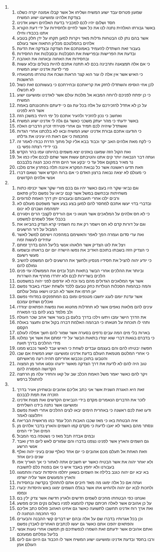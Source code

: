 <ol>
  <li>
    <ol>
      <li>שמעון פטרוס עבד ישוע המשיח ושליחו אל אשר קבלו אמונה יקרה כשלנו בצדקת אלהינו ומושיענו ישוע המשיח׃</li>
      <li>חסד ושלום יהיו לכם למכביר בדעת האלהים וישוע אדנינו׃</li>
      <li>באשר גבורתו האלהית נתנה לנו את כל אשר לחיים ולחסידות על ידי דעת הקורא אתנו בכבודו וחילו׃</li>
      <li>אשר בהם נתן לנו הבטחות גדלות מאד ויקרות למען תקחו על ידן חלק בטבע אלהים בהמלטכם מכליון התאוה אשר בעולם׃</li>
      <li>בעבור זאת השתדלו להעמיד באמונתכם את הצדקה ובצדקה את הדעת׃</li>
      <li>ובדעת את הפרישות ובפרישות את הסבלנות ובסבלנות את החסידות׃</li>
      <li>ובחסידות את האחוה ובאחוה את האהבה׃</li>
      <li>כי אם אלה תמצאנה ותרבינה בכם לא תתנה אתכם להיות בטלים ובלא עשות פרי לדעת אדנינו ישוע המשיח׃</li>
      <li>כי האיש אשר אין אלה לו עור הוא קצר הראות ושכח את טהרתו מחטאתיו הראשנות׃</li>
      <li>לכן אחי הוסיפו והשתדלו לחזק את קריאתכם ובחירתכם כי בעשותכם זאת כשול לא תכשלו׃</li>
      <li>כי כן יפתח לפניכם לרוחה המבוא אל מלכות עולם אשר לאדנינו ומושיענו ישוע המשיח׃</li>
      <li>על כן לא אחדל להזכירכם על אלה בכל עת גם כי ידעתם והתכוננתם באמת אשר היא לפנינו׃</li>
      <li>ואחשב כי נכון להזכיר ולהעיר אתכם כל ימי היותי במשכן הזה׃</li>
      <li>באשר ידעתי כי מהר יעתק משכני כאשר גם גלה לי אדנינו ישוע המשיח׃</li>
      <li>ואשתדל שיהיה לכם תמיד גם אחרי פטירתי זכרון הדברים האלה׃</li>
      <li>כי הודענו אתכם גבורת אדנינו ישוע המשיח ובאו לא בלכתנו אחרי הגדות מחכמות כי אם ראות היו עינינו את גדלתו׃</li>
      <li>כי לקח מאת אלהים האב יקר וכבוד בבא אליו קול מתוך הדרת כבודו לאמר זה בני ידידי רצתה נפשי בו׃</li>
      <li>ואת הקול הזה שמענו באזנינו יצא משמים בהיותנו עמו בהר הקדש׃</li>
      <li>ועתה דבר הנבואה יותר קים אתנו והטיבתם עשות אשר שתם לבכם אליו כמו אל נר מאיר במקום אפל עד כי יבקע אור היום וזרח כוכב הנגה בלבבכם׃</li>
      <li>וזאת תדעו ראשונה אשר כל נבואת המקרא איננה תלה בפתרון אדם מלבו׃</li>
      <li>כי מעולם לא יצאה נבואה ברצון האדם כי אם ברוח הקדש אשר נשאם דברו אנשי אלהים הקדושים׃</li>
    </ol>
  </li>
  <li>
    <ol>
      <li>וגם נביאי שקר היו בעם כאשר יהיו גם בכם מורי שקר אשר יכניסו כתות משחיתות ובכחשם במשל אשר קנם יביאו על נפשם כליון פתאם׃</li>
      <li>ורבים ילכו אחרי תועבותם ובעבורם יתן דרך האמת לגדופים׃</li>
      <li>ובדברי בדוי יעשו אתכם למחסר להם למען בצע בצע אשר משפטם מעולם לא יתמהמה ושברם לא ינום׃</li>
      <li>כי לא חס אלהים על המלאכים אשר חטאו כי אם הורידם לקצבי הרים ויסגירם בכבלי אפל לשמרם למשפט׃</li>
      <li>וגם על דורות קדם לא חס וישמר רק את נח השמיני קרא הצדק בהביאו את המבול על דור הרשעים׃</li>
      <li>ואת ערי סדום ועמרה הפך לאפר והאשימם במהפכה וישימם למשל לאשר עתידים לעשות זמה׃</li>
      <li>ויצל את לוט הצדיק אשר הלאוהו אנשי בליעל ההם בדרך זמתם׃</li>
      <li>כי הצדיק הזה בשבתו בתוכם האדיב את נפשו הישרה יום יום בראותו ובשמעו מעשי רשעם׃</li>
      <li>כי יודע יהוה להציל את חסידיו מנסיון ולחשך את הרשעים ליום המשפט להשיב גמולם להם׃</li>
      <li>וביותר את ההלכים אחרי הבשר בתאות תבל ובזים את הממשלה עזי פנים הלכים בשרירות לבם ולא יחרדו מחרף את השררות׃</li>
      <li>אשר אף המלאכים הגדולים מהם בעז וכח לא יגדפום לפני יהוה במשפטם׃</li>
      <li>והמה כבהמות הסכלות הנולדות כחק טבעם ללכד ולשחת יאבדו באבוד נפשם יען חרפו את אשר לא הבינו וישאו גמול עולתם׃</li>
      <li>אשר עדנת יומם לענג יחשבו מטנפים ומום בם המתפנקים במדוחי נפשם ואכלים ושתים עמכם׃</li>
      <li>עינים להם מלאות נאפים אשר לא תחדלות מחטוא ואת נפשות הפתאים יצודדו ולב מלמד בצע להם בני המארה׃</li>
      <li>את הדרך הישר עזבו ויתעו וילכו בדרך בלעם בן בעור אשר אהב שכר העולה׃</li>
      <li>ותהי לו תוכחת על חטאתו כי הבהמה האלמת דברה בקול אדם ותעצר באולת הקסם׃</li>
      <li>בארות בלי מים המה עבים נדפים בסערה אשר שמור להם חשך אפלה לעולם׃</li>
      <li>כי בדברם בגאות דברי שוא יצודו בתאות הבשר על ידי זמתם את אשר אך נמלטו מידי ההלכים בדרך תועה׃</li>
      <li>חפשה יבטיחו להם והם בעצמם עבדים לשחת כי האיש עבד לאשר נכבש ממנו׃</li>
      <li>כי אחרי המלטם מטמאת העולם בדעת אדנינו ומושיענו ישוע המשיח אם שבו והטבעו בתוכן ונכבשו אחריתם תהיה רעה מראשיתם׃</li>
      <li>טוב היה להם לא לדעת את דרך הצדקה מאשר ידעהו ונסגו אחור מן המצוה הקדושה המסורה להם׃</li>
      <li>ויקר להם כאשר יאמר משל האמת הכלב שב על קאו והחזיר עלה מן הרחצה להתגלל ברפש׃</li>
    </ol>
  </li>
  <li>
    <ol>
      <li>זאת היא האגרת השנית אשר אני כתב אליכם אהובים ובשתיהן אעיר בדרך הזכרה את תמת לבבכם׃</li>
      <li>לזכר את הדברים הנאמרים מקדם בידי הנביאים הקדשים ואת מצות אדנינו ומושיענו אשר נתנה בידנו השליחים׃</li>
      <li>ודעו זאת לכם ראשנה כי באחרית הימים יבאו לצים ההלכים אחרי תאות נפשם ויתלוצצו לאמר׃</li>
      <li>איה הבטחת באו כי מאז שכבו האבות הכל עמד כמו מראשית הבריאה׃</li>
      <li>ונסתר מהם באשר לא יאבו לדעת כי מקדם קמו השמים והארץ בדבר אלהים מן המים ועל ידי המים׃</li>
      <li>ובמים אבדה תבל מאז כי נשטפה במי המבול׃</li>
      <li>גם השמים והארץ אשר לפנינו נצפנו בדברו והם שמורים לאש ליום הדין ואבד אנשי הרשע׃</li>
      <li>וזאת האחת אל תעלם מכם אהובים כי יום אחד כאלף שנים בעיני יהוה ואלף שנים כיום אחד׃</li>
      <li>ולא יאחר יהוה את אשר הבטיח כאשר יש חשבים אתה לאחור כי אך האריך אפו בעבורנו ולא יחפץ באבד איש כי אם בפנות כלם לתשובה׃</li>
      <li>בא יבא יום יהוה כגנב בלילה אז השמים בשאון יחלפו והיסדות יבערו והתמגגו והארץ והמעשים אשר עליה ישרפו׃</li>
      <li>ועתה אם כל אלה ימוגו מה מאד חיבים אתם להתהלך בקדשה ובחסידות׃</li>
      <li>ולחכות לבא יום יהוה ולהחיש אתו אשר בגללו השמים ימוגו באש והיסדות יבערו ונמסו׃</li>
      <li>ואנחנו כפי הבטחתו מחכים לשמים חדשים ולארץ חדשה אשר צדק ילין בם׃</li>
      <li>על כן אהובים אשר לאלה חכיתם שקדו להמצא לפניו בשלום נקים וזכים מפשע׃</li>
      <li>ואת ארך רוח אדנינו תחשבו לתשועה כאשר גם אחינו האהוב פולוס כתב אליכם כפי החכמה הנתונה לו׃</li>
      <li>וכן בכל אגרותיו בדברו שם על אלה ובהם יש דברים קשי ההבנה והבערים והפתאים יהפכו אתם כאשר גם יעשו לכתבים האחרים לאבדן נפשם׃</li>
      <li>ואתם אהובים אשר ידעתם זאת השמרו לנפשתיכם פן תמשכו אחרי טעות אנשי בליעל ונפלתם ממעזכם׃</li>
      <li>ורבו בחסד ובדעת אדנינו ומושיענו ישוע המשיח אשר לו הכבוד גם היום וגם ליום העולם אמן׃</li>
    </ol>
  </li>
</ol>